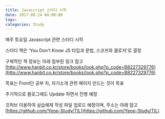 ```yaml
---
title: Javascript 스터디 시작
date: 2017-08-24 00:00:00
tags:
categories: Study
---
```

매주 토요일 Javascript 관련 스터디 시작

스터디 책은 'You Don't Know JS 타입과 문법, 스코프와 클로저'로 결정

구체적인 책 정보는 아래 첨부된 링크 참고  
[http://www.hanbit.co.kr/store/books/look.php?p_code=B8227329776](http://www.hanbit.co.kr/store/books/look.php?p_code=B8227329776)

목표는 Front단 공부 차, 자기소개 관련 페이지 만드는 것이 목표

주기적으로 블로그에도 Update 하면서 진행 예정

깃허브 이용하여 실습예제 작성 파일 업로드 예정이며, 주소는 아래 참고   
[https://github.com/Yeop-Study/TIL](https://github.com/Yeop-Study/TIL)
